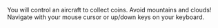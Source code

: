 You will control an aircraft to collect coins. 
Avoid mountains and clouds!
Navigate with your mouse cursor or up/down keys on your keyboard.
